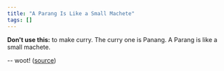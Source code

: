 ```yaml
---
title: "A Parang Is Like a Small Machete"
tags: []
---
```


**Don't use this:** to make curry. The curry one is Panang. A Parang is like a
small machete.

-- woot! ([source][source])

[source]: http://sport.woot.com/offers/gerber-bear-grylls-compact-parang-knife
